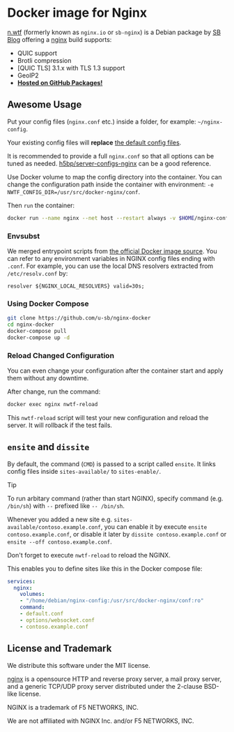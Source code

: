 # Docker image for Nginx

[n.wtf](https://n.wtf/) (formerly known as `nginx.io` or `sb-nginx`) is a Debian package by [SB Blog](https://u.sb/) offering a [nginx](https://nginx.org/) build supports:

 * QUIC support
 * Brotli compression
 * [QUIC TLS] 3.1.x with TLS 1.3 support
 * GeoIP2
 * [**Hosted on GitHub Packages!**](https://github.com/u-sb/nginx-docker/pkgs/container/nginx)

## **Awesome** Usage

Put your config files (`nginx.conf` etc.) inside a folder, for example: `~/nginx-config`.

Your existing config files will **replace** [the default config files](https://github.com/nginx/nginx/tree/master/conf).

It is recommended to provide a full `nginx.conf` so that all options can be tuned as needed. [h5bp/server-configs-nginx](https://github.com/h5bp/server-configs-nginx) can be a good reference.

Use Docker volume to map the config directory into the container. You can change the configuration path inside the container with environment: `-e NWTF_CONFIG_DIR=/usr/src/docker-nginx/conf`.

Then `run` the container:

```bash
docker run --name nginx --net host --restart always -v $HOME/nginx-config:/usr/src/docker-nginx/conf:ro -d ghcr.io/u-sb/nginx
```

### Envsubst

We merged entrypoint scripts from [the official Docker image source](https://github.com/nginxinc/docker-nginx). You can refer to any environment variables in NGINX config files ending with `.conf`. For example, you can use the local DNS resolvers extracted from `/etc/resolv.conf` by:

```
resolver ${NGINX_LOCAL_RESOLVERS} valid=30s;
```

### Using Docker Compose

```bash
git clone https://github.com/u-sb/nginx-docker
cd nginx-docker
docker-compose pull
docker-compose up -d
```

### Reload Changed Configuration

You can even change your configuration after the container start and apply them without any downtime.

After change, run the command:

```bash
docker exec nginx nwtf-reload
```

This `nwtf-reload` script will test your new configuration and reload the server. It will rollback if the test fails.

## `ensite` and `dissite`

By default, the command (`CMD`) is passed to a script called `ensite`. It links config files inside `sites-available/` to `sites-enable/`.

> [!TIP]
> To run arbitary command (rather than start NGINX), specify command (e.g. `/bin/sh`) with `--` prefixed like `-- /bin/sh`.

Whenever you added a new site e.g. `sites-available/contoso.example.conf`, you can enable it by execute `ensite contoso.example.conf`, or disable it later by `dissite contoso.example.conf` or `ensite --off contoso.example.conf`.

Don't forget to execute `nwtf-reload` to reload the NGINX.

This enables you to define sites like this in the Docker compose file:

```yaml
services:
  nginx:
    volumes:
    - "/home/debian/nginx-config:/usr/src/docker-nginx/conf:ro"
    command:
    - default.conf
    - options/websocket.conf
    - contoso.example.conf
```

## License and Trademark

We distribute this software under the MIT license.

[nginx](https://nginx.org/en/) is a opensource HTTP and reverse proxy server, a mail proxy server, and a generic TCP/UDP proxy server distributed under the 2-clause BSD-like license. 

NGINX is a trademark of F5 NETWORKS, INC. 

We are not affiliated with NGINX Inc. and/or F5 NETWORKS, INC.
